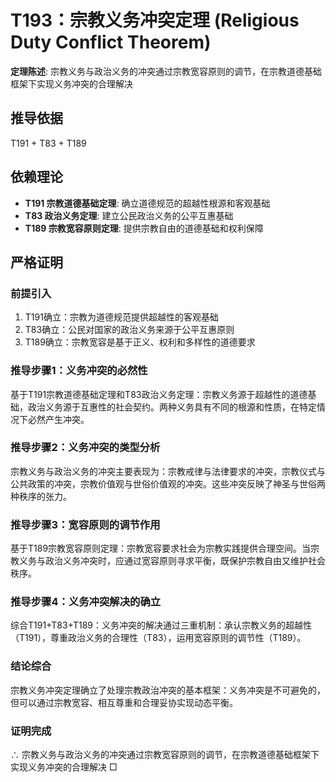 # T193：宗教义务冲突定理 (Religious Duty Conflict Theorem)

**定理陈述**: 宗教义务与政治义务的冲突通过宗教宽容原则的调节，在宗教道德基础框架下实现义务冲突的合理解决

## 推导依据
T191 + T83 + T189

## 依赖理论
- **T191 宗教道德基础定理**: 确立道德规范的超越性根源和客观基础
- **T83 政治义务定理**: 建立公民政治义务的公平互惠基础
- **T189 宗教宽容原则定理**: 提供宗教自由的道德基础和权利保障

## 严格证明

### 前提引入
1. T191确立：宗教为道德规范提供超越性的客观基础
2. T83确立：公民对国家的政治义务来源于公平互惠原则
3. T189确立：宗教宽容是基于正义、权利和多样性的道德要求

### 推导步骤1：义务冲突的必然性
基于T191宗教道德基础定理和T83政治义务定理：宗教义务源于超越性的道德基础，政治义务源于互惠性的社会契约。两种义务具有不同的根源和性质，在特定情况下必然产生冲突。

### 推导步骤2：义务冲突的类型分析
宗教义务与政治义务的冲突主要表现为：宗教戒律与法律要求的冲突，宗教仪式与公共政策的冲突，宗教价值观与世俗价值观的冲突。这些冲突反映了神圣与世俗两种秩序的张力。

### 推导步骤3：宽容原则的调节作用
基于T189宗教宽容原则定理：宗教宽容要求社会为宗教实践提供合理空间。当宗教义务与政治义务冲突时，应通过宽容原则寻求平衡，既保护宗教自由又维护社会秩序。

### 推导步骤4：义务冲突解决的确立
综合T191+T83+T189：义务冲突的解决通过三重机制：承认宗教义务的超越性（T191），尊重政治义务的合理性（T83），运用宽容原则的调节性（T189）。

### 结论综合
宗教义务冲突定理确立了处理宗教政治冲突的基本框架：义务冲突是不可避免的，但可以通过宗教宽容、相互尊重和合理妥协实现动态平衡。

### 证明完成
∴ 宗教义务与政治义务的冲突通过宗教宽容原则的调节，在宗教道德基础框架下实现义务冲突的合理解决 □